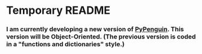 # Temporary README
### I am currently developing a new version of [PyPenguin](https://github.com/Fritzforcode/PyPenguin/). This version will be Object-Oriented. (The previous version is coded in a "functions and dictionaries" style.)
